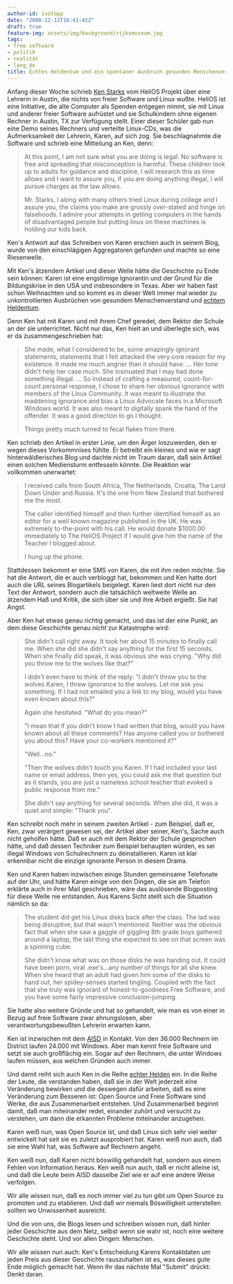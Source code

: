 ```yaml
---
author-id: isotopp
date: "2008-12-13T16:41:42Z"
draft: true
feature-img: assets/img/background/rijksmuseum.jpg
tags:
- free software
- politik
- realität
- lang_de
title: Echtes Heldentum und ein spontaner Ausbruch gesunden Menschenverstandes
---
```


Anfang dieser Woche schrieb <a href="http://linuxlock.blogspot.com/2008/12/linux-stop-holding-our-kids-back.html">Ken Starks</a> vom HeliOS Projekt über eine Lehrerin in Austin, die nichts von freier Software und Linux wußte. HeliOS ist eine Initiative, die alte Computer als Spenden entgegen nimmt, sie mit Linux und anderer freier Software aufrüstet und sie Schulkindern ohne eigenen Rechner in Austin, TX zur Verfügung stellt. Einer dieser Schüler gab nun eine Demo seines Rechners und verteilte Linux-CDs, was die Aufmerksamkeit der Lehrerin, Karen, auf sich zog. Sie beschlagnahmte die Software und schrieb eine Mitteilung an Ken, denn: <blockquote>At this point, I am not sure what you are doing is legal. No software is free and spreading that misconception is harmful. These children look up to adults for guidance and discipline. I will research this as time allows and I want to assure you, if you are doing anything illegal, I will pursue charges as the law allows.

Mr. Starks, I along with many others tried Linux during college and I assure you, the claims you make are grossly over-stated and hinge on falsehoods. I admire your attempts in getting computers in the hands of disadvantaged people but putting linux on these machines is holding our kids back.</blockquote> Ken's Antwort auf das Schreiben von Karen erschien auch in seinem Blog, wurde von den einschlägigen Aggregatoren gefunden und machte so eine Riesenwelle.

Mit Ken's ätzendem Artikel und dieser Welle hätte die Geschichte zu Ende sein können: Karen ist eine engstirnige Ignorantin und der Grund für die Bildungskrise in den USA und insbesondere in Texas. Aber wir haben fast schon Weihnachten und so kommt es in dieser Welt immer mal wieder zu unkontrollierten Ausbrüchen von gesundem Menschenverstand und <a href="http://blog.koehntopp.de/archives/1831-Echte-Helden.html">echtem Heldentum</a>.

Denn Ken hat mit Karen und mit ihrem Chef geredet, dem Rektor der Schule an der sie unterrichtet. Nicht nur das, Ken hielt an und überlegte sich, was er da zusammengeschrieben hat: <blockquote>She made, what I considered to be, some amazingly ignorant statements, statements that I felt attacked the very core reason for my existence. It made me much angrier than it should have.
...
Her tone didn't help her case much. She insinuated that I may had done something illegal. 
...
So instead of crafting a measured, count-for-count personal response, I chose to share her obvious ignorance with members of the Linux Community. It was meant to illustrate the maddening ignorance and bias a Linux Advocate faces in a Microsoft Windows world. It was also meant to digitally spank the hand of the offender. It was a good direction to go I thought.

Things pretty much turned to fecal flakes from there.</blockquote> Ken schrieb den Artikel in erster Linie, um den Ärger loszuwerden, den er wegen dieses Vorkommnises fühlte. Er betreibt ein kleines und wie er sagt hinterwäldlerisches Blog und dachte nicht im Traum daran, daß sein Artikel einen solchen Mediensturm entfesseln könnte. Die Reaktion war vollkommen unerwartet: <blockquote>I received calls from South Africa, The Netherlands, Croatia, The Land Down Under and Russia. It's the one from New Zealand that bothered me the most.

The caller identified himself and then further identified himself as an editor for a well known magazine published in the UK. He was extremely to-the-point with his call. He would donate $1000.00 immediately to The HeliOS Project if I would give him the name of the Teacher I blogged about.

I hung up the phone.</blockquote> Stattdessen bekommt er eine SMS von Karen, die mit ihm reden möchte. Sie hat die Antwort, die er auch verbloggt hat, bekommen und Ken hatte dort auch die URL seines Blogartikels beigelegt. Karen liest dort nicht nur den Text der Antwort, sondern auch die tatsächlich weltweite Welle an ätzendem Haß und Kritik, die sich über sie und ihre Arbeit ergießt. Sie hat Angst.

Aber Ken hat etwas genau richtig gemacht, und das ist der eine Punkt, an dem diese Geschichte genau <em>nicht</em> zur Katastrophe wird: <blockquote>She didn't call right away. It took her about 15 minutes to finally call me. When she did she didn't say anything for the first 15 seconds. When she finally did speak, it was obvious she was crying. "Why did you throw me to the wolves like that?"

I didn't even have to think of the reply. "I didn't throw you to the wolves Karen, I threw ignorance to the wolves. Let me ask you something. If I had not emailed you a link to my blog, would you have even known about this?"

Again she hesitated. "What do you mean?"

"I mean that if you didn't know I had written that blog, would you have known about all these comments? Has anyone called you or bothered you about this? Have your co-workers mentioned it?"

"Well...no."

"Then the wolves didn't touch you Karen. If I had included your last name or email address, then yes, you could ask me that question but as it stands, you are just a nameless school teacher that evoked a public response from me."

She didn't say anything for several seconds. When she did, it was a quiet and simple: "Thank you".</blockquote> Ken schreibt noch mehr in seinem zweiten Artikel - zum Beispiel, daß er, Ken, zwar verärgert gewesen sei, der Artikel aber seiner, Ken's, Sache auch nicht geholfen hätte. Daß er auch mit dem Rektor der Schule gesprochen hätte, und daß dessen Techniker zum Beispiel behaupten würden, es sei illegal Windows von Schulrechnern zu deinstallieren. Karen ist klar erkennbar nicht die einzige ignorante Person in diesem Drama.

Ken und Karen haben inzwischen einige Stunden gemeinsame Telefonate auf der Uhr, und hätte Karen einige von den Dingen, die sie am Telefon erklärte auch in ihrer Mail geschrieben, wäre das auslösende Blogposting für diese Welle nie entstanden. Aus Karens Sicht stellt sich die Situation nämlich so da: <blockquote>The student did get his Linux disks back after the class. The lad was being disruptive, but that wasn't mentioned. Neither was the obvious fact that when she saw a gaggle of giggling 8th grade boys gathered around a laptop, the last thing she expected to see on that screen was a spinning cube.

She didn't know what was on those disks he was handing out. It could have been porn, viral .exe's...any number of things for all she knew. When she heard that an adult had given him some of the disks to hand out, her spidey-senses started tingling. Coupled with the fact that she truly was ignorant of honest-to-goodness Free Software, and you have some fairly impressive conclusion-jumping.</blockquote> Sie hatte also weitere Gründe und hat so gehandelt, wie man es von einer in Bezug auf freie Software zwar ahnungslosen, aber verantwortungsbewußten Lehrerin erwarten kann.

Ken ist inzwischen mit dem <a href="http://en.wikipedia.org/wiki/Austin_Independent_School_District">AISD</a> in Kontakt. Von den 36.000 Rechnern im District laufen 24.000 mit Windows. Aber man kennt freie Software und setzt sie auch großflächig ein. Sogar auf den Rechnern, die unter Windows laufen müssen, aus welchen Gründen auch immer.

Und damit reiht sich auch Ken in die Reihe <a href="http://blog.koehntopp.de/archives/1831-Echte-Helden.html">echter Helden</a> ein. In die Reihe der Leute, die verstanden haben, daß sie in der Welt jederzeit eine Veränderung bewirken und die deswegen dafür arbeiten, daß es eine Veränderung zum Besseren ist: Open Source und Freie Software sind Werke, die aus Zusammenarbeit entstehen. Und Zusammenarbeit beginnt damit, daß man miteinander redet, einander zuhört und versucht zu verstehen, um dann die erkannten Probleme miteinander anzugehen.

Karen weiß nun, was Open Source ist, und daß Linux sich sehr viel weiter entwickelt hat seit sie es zuletzt ausprobiert hat. Karen weiß nun auch, daß sie eine Wahl hat, was Software auf Rechnern angeht.

Ken weiß nun, daß Karen nicht böswillig gehandelt hat, sondern aus einem Fehlen von Information heraus. Ken weiß nun auch, daß er nicht alleine ist, und daß die Leute beim AISD dasselbe Ziel wie er auf eine andere Weise verfolgen.

Wir alle wissen nun, daß es noch immer viel zu tun gibt um Open Source zu promoten und zu etablieren. Und daß wir niemals Böswilligkeit unterstellen sollten wo Unwissenheit ausreicht.

Und die von uns, die Blogs lesen und schreiben wissen nun, daß hinter jeder Geschichte aus dem Netz, selbst wenn sie wahr ist, noch eine weitere Geschichte steht. Und vor allen Dingen: Menschen.

Wir alle wissen nun auch: Ken's Entscheidung Karens Kontaktdaten um jeden Preis aus dieser Geschichte rauszuhalten ist es, was dieses gute Ende möglich gemacht hat. Wenn Ihr das nächste Mal "Submit" drückt: Denkt daran.
